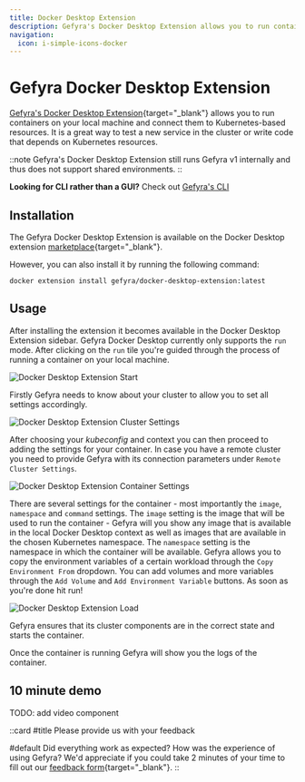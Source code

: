 ```yaml
---
title: Docker Desktop Extension
description: Gefyra's Docker Desktop Extension allows you to run containers on your local machine and connect them to Kubernetes-based resources. It is a great way to test a new service in the cluster or write code that depends on Kubernetes resources.
navigation:
  icon: i-simple-icons-docker
---
```


# Gefyra Docker Desktop Extension

[Gefyra's Docker Desktop Extension](https://hub.docker.com/r/gefyra/docker-desktop-extension){target="_blank"} allows you to run containers on your local machine and connect them to Kubernetes-based resources. It is a great way to test a new service in the cluster or write code that depends on Kubernetes resources.

::note
Gefyra's Docker Desktop Extension still runs Gefyra v1 internally and thus does not support shared environments.
::

**Looking for CLI rather than a GUI?** Check out [Gefyra's CLI](/en/quick-start/installation/)

## Installation

The Gefyra Docker Desktop Extension is available on the Docker Desktop extension [marketplace](https://hub.docker.com/extensions/gefyra/docker-desktop-extension){target="_blank"}. 

However, you can also install it by running the following command:

```shell
docker extension install gefyra/docker-desktop-extension:latest
```

## Usage

After installing the extension it becomes available in the Docker Desktop Extension sidebar. Gefyra Docker Desktop currently only supports the `run` mode. After clicking on the `run` tile you're guided through the process of running a container on your local machine.

![Docker Desktop Extension Start](/img/extension/home_light.png)

Firstly Gefyra needs to know about your cluster to allow you to set all settings accordingly.

![Docker Desktop Extension Cluster Settings](/img/extension/cluster_light.png)

After choosing your *kubeconfig* and context you can then proceed to adding the settings for your container. In case you have a remote cluster
you need to provide Gefyra with its connection parameters under `Remote Cluster Settings`.

![Docker Desktop Extension Container Settings](/img/extension/container_light.png)

There are several settings for the container - most importantly the `image`, `namespace` and `command` settings.
The `image` setting is the image that will be used to run the container - Gefyra will you show any image that is available in the local Docker Desktop context as 
well as images that are available in the chosen Kubernetes namespace. The `namespace` setting is the namespace in which the container will be available.
Gefyra allows you to copy the environment variables of a certain workload through the `Copy Environment From` dropdown.
You can add volumes and more variables through the `Add Volume` and `Add Environment Variable` buttons.
As soon as you're done hit run!

![Docker Desktop Extension Load](/img/extension/load_light.png)

Gefyra ensures that its cluster components are in the correct state and starts the container.

Once the container is running Gefyra will show you the logs of the container.

## 10 minute demo

TODO: add video component

<!-- **
Gefyra Docker Desktop Extension Run Demo Video**  
<iframe width="560" height="315" src="https://www.youtube-nocookie.com/embed/4xmaOVul5Ww" title="YouTube video player" frameborder="0" allow="accelerometer; autoplay; clipboard-write; encrypted-media; gyroscope; picture-in-picture; web-share" allowfullscreen></iframe>

**Gefyra Docker Desktop Extension Bridge Demo Video**  
<iframe width="560" height="315" src="https://www.youtube-nocookie.com/embed/EBArR1O2BGk" title="YouTube video player" frameborder="0" allow="accelerometer; autoplay; clipboard-write; encrypted-media; gyroscope; picture-in-picture; web-share" allowfullscreen></iframe>
-->

::card
#title
 Please provide us with your feedback

#default
  Did everything work as expected? How was the experience of using Gefyra? We'd appreciate if you could take 2 minutes of your time to fill out our [feedback form](https://forms.gle/AWT9NparpTVk8E978){target="_blank"}.
::
